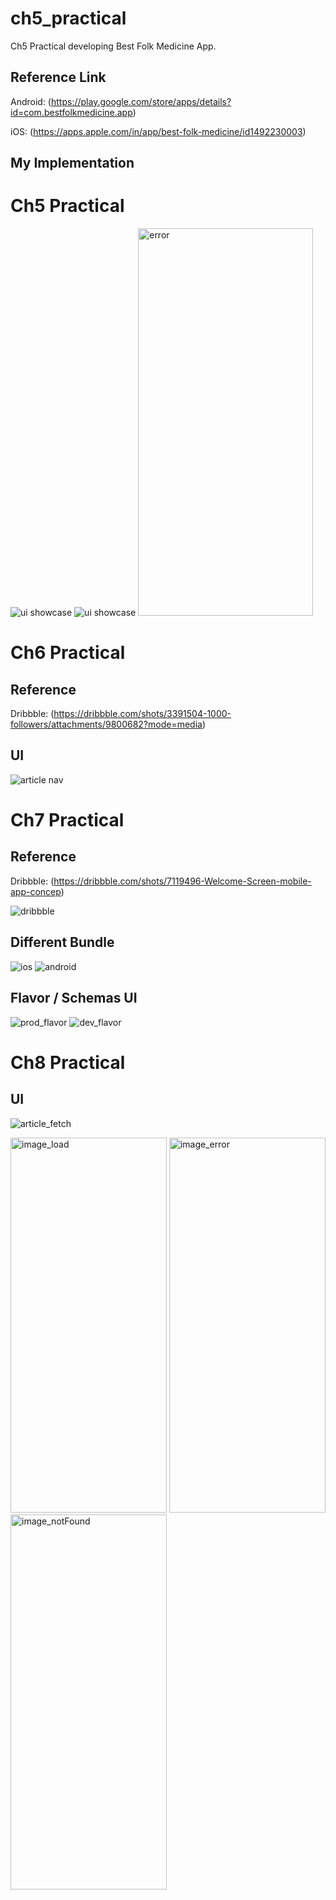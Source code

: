 # ch5_practical

Ch5 Practical developing Best Folk Medicine App.

## Reference Link

Android: (https://play.google.com/store/apps/details?id=com.bestfolkmedicine.app)

iOS: (https://apps.apple.com/in/app/best-folk-medicine/id1492230003)

## My Implementation

# Ch5 Practical
![ui showcase](https://github.com/aditya-css/ch5_practical/blob/develop/build%20showcase/show.gif) ![ui showcase](https://github.com/aditya-css/ch5_practical/blob/develop/build%20showcase/loading.gif) 
<img alt="error" src="https://github.com/aditya-css/ch5_practical/blob/develop/build%20showcase/error.png" height=620 width=280/>

# Ch6 Practical
## Reference
Dribbble: (https://dribbble.com/shots/3391504-1000-followers/attachments/9800682?mode=media)

## UI
![article nav](https://github.com/aditya-css/ch5_practical/blob/develop/build%20showcase/p6.gif)

# Ch7 Practical
## Reference
Dribbble: (https://dribbble.com/shots/7119496-Welcome-Screen-mobile-app-concep)

![dribbble](https://github.com/aditya-css/ch5_practical/blob/develop/build%20showcase/ref.gif)

## Different Bundle
![ios](https://github.com/aditya-css/ch5_practical/blob/develop/build%20showcase/ios.png) ![android](https://github.com/aditya-css/ch5_practical/blob/develop/build%20showcase/android.png)

## Flavor / Schemas UI
![prod_flavor](https://github.com/aditya-css/ch5_practical/blob/develop/build%20showcase/prod.gif) ![dev_flavor](https://github.com/aditya-css/ch5_practical/blob/develop/build%20showcase/dev.gif)

# Ch8 Practical
## UI
![article_fetch](https://github.com/aditya-css/ch5_practical/blob/develop/build%20showcase/p8.gif)

<img alt="image_load" src="https://github.com/aditya-css/ch5_practical/blob/develop/build%20showcase/image_load.png" height=600 width=250/> <img alt="image_error" src="https://github.com/aditya-css/ch5_practical/blob/develop/build%20showcase/image_error.png" height=600 width=250/> <img alt="image_notFound" src="https://github.com/aditya-css/ch5_practical/blob/develop/build%20showcase/image_notFound.png" height=600 width=250/>

